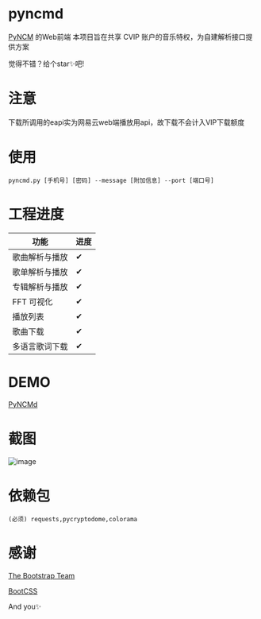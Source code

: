 # pyncmd
[PyNCM](https://github.com/greats3an/pyncm) 的Web前端
本项目旨在共享 CVIP 账户的音乐特权，为自建解析接口提供方案

觉得不错？给个star✨吧!

# 注意
下载所调用的eapi实为网易云web端播放用api，故下载不会计入VIP下载额度

# 使用
    pyncmd.py [手机号] [密码] --message [附加信息] --port [端口号]

# 工程进度
|功能|进度|
|-|-|
|歌曲解析与播放|✔|
|歌单解析与播放|✔|
|专辑解析与播放|✔|
|FFT 可视化|✔|
|播放列表|✔|
|歌曲下载|✔|
|多语言歌词下载|✔|
# DEMO
[PyNCMd](https://mos9527.tooo.top/ncm)

# 截图
![image](https://raw.githubusercontent.com/greats3an/pyncmd/master/screenshot/shot1.gif)

# 依赖包

    (必须) requests,pycryptodome,colorama

# 感谢

[The Bootstrap Team](https://getbootstrap.com/)

[BootCSS](https://bootcss.com)

And you✨
